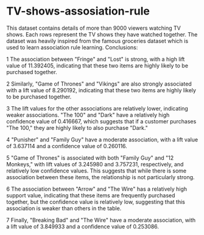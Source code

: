 # TV-shows-assosiation-rule
This dataset contains details of more than 9000 viewers watching TV shows. Each rows represent the TV shows they have watched together. The dataset was heavily inspired from the famous groceries dataset which is used to learn association rule learning.
Conclusions:

1 The association between "Fringe" and "Lost" is strong, with a high lift value of 11.392405, indicating that these two items are highly likely to be purchased together.

2 Similarly, "Game of Thrones" and "Vikings" are also strongly associated with a lift value of 8.290192, indicating that these two items are highly likely to be purchased together.

3 The lift values for the other associations are relatively lower, indicating weaker associations. "The 100" and "Dark" have a relatively high confidence value of 0.416667, which suggests that if a customer purchases "The 100," they are highly likely to also purchase "Dark."

4 "Punisher" and "Family Guy" have a moderate association, with a lift value of 3.637114 and a confidence value of 0.260116.

5 "Game of Thrones" is associated with both "Family Guy" and "12 Monkeys," with lift values of 3.245980 and 3.757231, respectively, and relatively low confidence values. This suggests that while there is some association between these items, the relationship is not particularly strong.

6 The association between "Arrow" and "The Wire" has a relatively high support value, indicating that these items are frequently purchased together, but the confidence value is relatively low, suggesting that this association is weaker than others in the table.

7 Finally, "Breaking Bad" and "The Wire" have a moderate association, with a lift value of 3.849933 and a confidence value of 0.253086.
